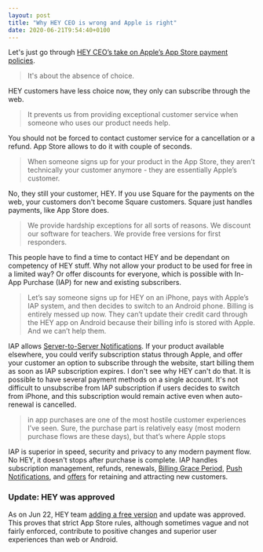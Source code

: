 ```yaml
---
layout: post
title: "Why HEY CEO is wrong and Apple is right"
date: 2020-06-21T9:54:40+0100
---
```


Let's just go through [HEY CEO’s take on Apple’s App Store payment policies](https://hey.com/apple/iap/).

> It's about the absence of choice.

HEY customers have less choice now, they only can subscribe through the web.

> It prevents us from providing exceptional customer service when someone who uses our product needs help.

You should not be forced to contact customer service for a cancellation or a refund. App Store allows to do it with couple of seconds.

> When someone signs up for your product in the App Store, they aren’t technically your customer anymore - they are essentially Apple’s customer.

No, they still your customer, HEY. If you use Square for the payments on the web, your customers don't become Square customers. Square just handles payments, like App Store does.

> We provide hardship exceptions for all sorts of reasons. We discount our software for teachers. We provide free versions for first responders. 

This people have to find a time to contact HEY and be dependant on competency of HEY stuff. Why not allow your product to be used for free in a limited way? Or offer discounts for everyone, which is possible with In-App Purchase (IAP) for new and existing subscribers.


> Let’s say someone signs up for HEY on an iPhone, pays with Apple’s IAP system, and then decides to switch to an Android phone. Billing is entirely messed up now. They can’t update their credit card through the HEY app on Android because their billing info is stored with Apple. And we can’t help them.

IAP allows [Server-to-Server Notifications](https://developer.apple.com/documentation/storekit/in-app_purchase/subscriptions_and_offers/enabling_server-to-server_notifications). If your product available elsewhere, you could verify subscription status through Apple, and offer your customer an option to subscribe through the website, start billing them as soon as IAP subscription expires. I don't see why HEY can't do that. It is possible to have several payment methods on a single account. It's not difficult to unsubscribe from IAP subscription if users decides to switch from iPhone, and this subscription would remain active even when auto-renewal is cancelled.

> in app purchases are one of the most hostile customer experiences I’ve seen. Sure, the purchase part is relatively easy (most modern purchase flows are these days), but that’s where Apple stops

IAP is superior in speed, security and privacy to any modern payment flow. No HEY, it doesn't stops after purchase is complete. IAP handles subscription management, refunds, renewals, [Billing Grace Period](https://developer.apple.com/news/?id=09122019c), [Push Notifications](https://developer.apple.com/app-store/subscriptions/#sending-notifications-to-aid-retention), and [offers](https://developer.apple.com/app-store/subscriptions/#subscription-offers) for retaining and attracting new customers.


### Update: HEY was approved

As on Jun 22, HEY team [adding a free version](https://hey.com/apple/path/) and update was approved. This proves that strict App Store rules, although sometimes vague and not fairly enforced, contribute to positive changes and superior user experiences than web or Android.
